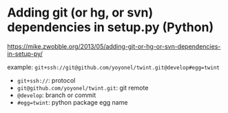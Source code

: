 # Adding git (or hg, or svn) dependencies in setup.py (Python)
https://mike.zwobble.org/2013/05/adding-git-or-hg-or-svn-dependencies-in-setup-py/

example: `git+ssh://git@github.com/yoyonel/twint.git@develop#egg=twint`
- `git+ssh://`: protocol
- `git@github.com/yoyonel/twint.git`: git remote
- `@develop`: branch or commit
- `#egg=twint`: python package egg name
